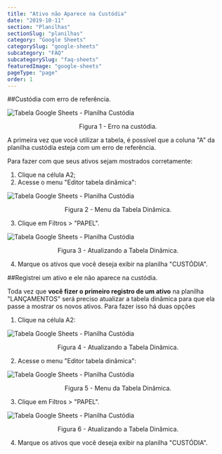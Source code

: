 ```yaml
---
title: "Ativo não Aparece na Custódia"
date: "2019-10-11"
section: "Planilhas"
sectionSlug: "planilhas"
category: "Google Sheets"
categorySlug: "google-sheets"
subcategory: "FAQ"
subcategorySlug: "faq-sheets"
featuredImage: "google-sheets"
pageType: "page"
order: 1
---
```


##Custódia com erro de referência.

![Tabela Google Sheets - Planilha Custódia](../img/faq-sheets-001.jpg)

<p class="legenda" style="text-align:center">Figura 1 - Erro na custódia.</p>

A primeira vez que você utilizar a tabela, é possível que a coluna "A" da planilha custódia esteja com um erro de referência.


Para fazer com que seus ativos sejam mostrados corretamente:

1. Clique na célula A2;
2. Acesse o menu "Editor tabela dinâmica":

![Tabela Google Sheets - Planilha Custódia](../img/planilha-custodia-sheets-004.jpg)

<p class="legenda" style="text-align:center">Figura 2 - Menu da Tabela Dinâmica.</p>

3. Clique em Filtros > "PAPEL".

![Tabela Google Sheets - Planilha Custódia](../img/planilha-custodia-sheets-005.jpg)

<p class="legenda" style="text-align:center">Figura 3 - Atualizando a Tabela Dinâmica.</p>

4. Marque os ativos que você deseja exibir na planilha "CUSTÓDIA".

##Registrei um ativo e ele não aparece na custódia.


Toda vez que **você fizer o primeiro registro de um ativo** na planilha "LANÇAMENTOS" será preciso atualizar a tabela dinâmica para que ela passe a mostrar os novos ativos. Para fazer isso há duas opções

1. Clique na célula A2:

![Tabela Google Sheets - Planilha Custódia](../img/planilha-custodia-sheets-002.jpg)

<p class="legenda" style="text-align:center">Figura 4 - Atualizando a Tabela Dinâmica.</p>

2. Acesse o menu "Editor tabela dinâmica":

![Tabela Google Sheets - Planilha Custódia](../img/planilha-custodia-sheets-004.jpg)

<p class="legenda" style="text-align:center">Figura 5 - Menu da Tabela Dinâmica.</p>

3. Clique em Filtros > "PAPEL".

![Tabela Google Sheets - Planilha Custódia](../img/planilha-custodia-sheets-005.jpg)

<p class="legenda" style="text-align:center">Figura 6 - Atualizando a Tabela Dinâmica.</p>

4. Marque os ativos que você deseja exibir na planilha "CUSTÓDIA".

